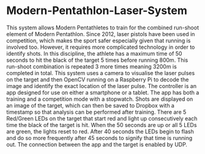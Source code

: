 # Modern-Pentathlon-Laser-System

This system allows Modern Pentathletes to train for the combined run-shoot element of Modern Pentathlon. Since 2012, laser pistols have been used in competition, which makes the sport safer especially given that running is involved too. However, it requires more complicated technology in order to identify shots. In this discipline, the athlete has a maximum time of 50 seconds to hit the black of the target 5 times before running 800m. This run-shoot combination is repeated 3 more times meaning 3200m is completed in total. This system uses a camera to visualise the laser pulses on the target and then OpenCV running on a Raspberry Pi to decode the image and identify the exact location of the laser pulse. The controller is an app designed for use on either a smartphone or a tablet. The app has both a training and a competition mode with a stopwatch. Shots are displayed on an image of the target, which can then be saved to Dropbox with a timestamp so that analysis can be performed after training. There are 5 Red/Green LEDs on the target that start red and light up consecutively each time the black of the target is hit. When the 50 seconds are up or all 5 LEDs are green, the lights reset to red. After 40 seconds the LEDs begin to flash and do so more frequently after 45 seconds to signify that time is running out. The connection between the app and the target is enabled by UDP.

